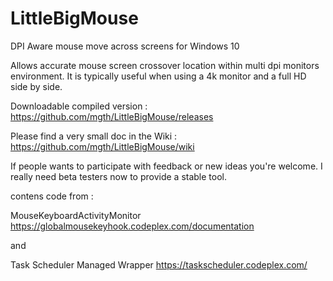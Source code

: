 # LittleBigMouse
DPI Aware mouse move across screens for Windows 10

Allows accurate mouse screen crossover location within multi dpi monitors environment. It is typically useful when using a 4k monitor and a full HD side by side.

Downloadable compiled version : https://github.com/mgth/LittleBigMouse/releases

Please find a very small doc in the Wiki : https://github.com/mgth/LittleBigMouse/wiki

If people wants to participate with feedback or new ideas you're welcome. I really need beta testers now to provide a stable tool.

contens code from :

MouseKeyboardActivityMonitor
https://globalmousekeyhook.codeplex.com/documentation

and 

Task Scheduler Managed Wrapper
https://taskscheduler.codeplex.com/
